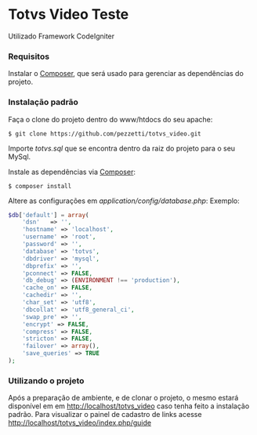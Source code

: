 # Totvs Video Teste #


Utilizado Framework CodeIgniter

### Requisitos
Instalar o [Composer](https://getcomposer.org/download/), que será usado para gerenciar as dependências do projeto.

### Instalação padrão
Faça o clone do projeto dentro do www/htdocs do seu apache:
``` ssh
$ git clone https://github.com/pezzetti/totvs_video.git 
```
Importe *totvs.sql* que se encontra dentro da raiz do projeto para o seu MySql.

Instale as dependências via [Composer](https://getcomposer.org/download/):
``` ssh
$ composer install
```
Altere as configurações em *application/config/database.php*:
Exemplo:
``` php
$db['default'] = array(
	'dsn'	=> '',
	'hostname' => 'localhost',
	'username' => 'root',
	'password' => '',
	'database' => 'totvs',
	'dbdriver' => 'mysql',
	'dbprefix' => '',
	'pconnect' => FALSE,
	'db_debug' => (ENVIRONMENT !== 'production'),
	'cache_on' => FALSE,
	'cachedir' => '',
	'char_set' => 'utf8',
	'dbcollat' => 'utf8_general_ci',
	'swap_pre' => '',
	'encrypt' => FALSE,
	'compress' => FALSE,
	'stricton' => FALSE,
	'failover' => array(),
	'save_queries' => TRUE
);
```
### Utilizando o projeto
Após a preparação de ambiente, e de clonar o projeto, o mesmo estará disponível em  em [http://localhost/totvs_video](http://localhost/totvs_video) caso tenha feito a instalação padrão.
Para visualizar o painel de cadastro de links acesse [http://localhost/totvs_video/index.php/guide](http://localhost/totvs_video/index.php/guide)



